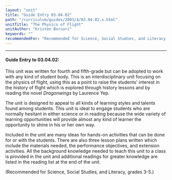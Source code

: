 ```yaml
---
layout: "unit"
title: "Guide Entry 03.04.02"
path: "/curriculum/guides/2003/4/03.04.02.x.html"
unitTitle: "The Physics of Flight"
unitAuthor: "Kristen Borsari"
keywords: ""
recommendedFor: "Recommended for Science, Social Studies, and Literacy, grades 3-5."
---
```

<body>
<hr/>
 <h4>
  Guide Entry to 03.04.02:
 </h4>
 <p>
  This unit was written for fourth and fifth-grade but can be adopted to work with any kind of student body.  This is an interdisciplinary unit focusing on the physics of flight, using this as a point to raise the students' interest in the history of flight which is explored through history lessons and by reading the novel
  <i>
   Dragonwings
  </i>
  by Laurence Yep.
 </p>
<p>
  The unit is designed to appeal to all kinds of learning styles and talents found among students.  This unit is ideal to engage students who are normally hesitant in either science or in reading because the wide variety of learning opportunities will provide almost any kind of learner the opportunity to shine in his or her own way.
 </p>
<p>
  Included in the unit are many ideas for hands-on activities that can be done for or with the students.  There are also three lesson plans written which include the materials needed, the performance objectives, and extension activities.  All the background knowledge needed to teach this unit to a class is provided in the unit and additional readings for greater knowledge are listed in the reading list at the end of the unit.
 </p>
<p>
  (Recommended for Science, Social Studies, and Literacy, grades 3-5.)
 </p>

</body>